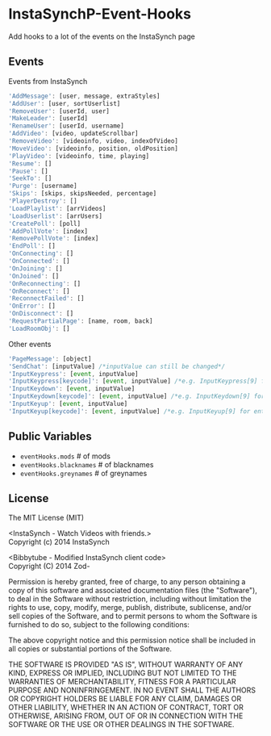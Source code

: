 InstaSynchP-Event-Hooks
=======================

Add hooks to a lot of the events on the InstaSynch page

Events
------
Events from InstaSynch
```javascript
'AddMessage': [user, message, extraStyles]
'AddUser': [user, sortUserlist]
'RemoveUser': [userId, user]
'MakeLeader': [userId]
'RenameUser': [userId, username]
'AddVideo': [video, updateScrollbar]
'RemoveVideo': [videoinfo, video, indexOfVideo]
'MoveVideo': [videoinfo, position, oldPosition]
'PlayVideo': [videoinfo, time, playing]
'Resume': []
'Pause': []
'SeekTo': []
'Purge': [username]
'Skips': [skips, skipsNeeded, percentage]
'PlayerDestroy': []
'LoadPlaylist': [arrVideos]
'LoadUserlist': [arrUsers]
'CreatePoll': [poll]
'AddPollVote': [index]
'RemovePollVote': [index]
'EndPoll': []
'OnConnecting': []
'OnConnected': []
'OnJoining': []
'OnJoined': []
'OnReconnecting': []
'OnReconnect': []
'ReconnectFailed': []
'OnError': []
'OnDisconnect': []
'RequestPartialPage': [name, room, back]
'LoadRoomObj': []
```

Other events
```javascript
'PageMessage': [object]
'SendChat': [inputValue] /*inputValue can still be changed*/
'InputKeypress': [event, inputValue]
'InputKeypress[keycode]': [event, inputValue] /*e.g. InputKeypress[9] for enter*/
'InputKeydown': [event, inputValue]
'InputKeydown[keycode]': [event, inputValue] /*e.g. InputKeydown[9] for enter*/
'InputKeyup': [event, inputValue]
'InputKeyup[keycode]': [event, inputValue] /*e.g. InputKeyup[9] for enter*/
```

Public Variables
---------
* `eventHooks.mods` # of mods
* `eventHooks.blacknames` # of blacknames
* `eventHooks.greynames` # of greynames

License
-----------
The MIT License (MIT)<br>

&lt;InstaSynch - Watch Videos with friends.&gt;<br>
Copyright (c) 2014 InstaSynch

&lt;Bibbytube - Modified InstaSynch client code&gt;<br>
Copyright (C) 2014  Zod-

Permission is hereby granted, free of charge, to any person obtaining a copy
of this software and associated documentation files (the "Software"), to deal
in the Software without restriction, including without limitation the rights
to use, copy, modify, merge, publish, distribute, sublicense, and/or sell
copies of the Software, and to permit persons to whom the Software is
furnished to do so, subject to the following conditions:

The above copyright notice and this permission notice shall be included in all
copies or substantial portions of the Software.

THE SOFTWARE IS PROVIDED "AS IS", WITHOUT WARRANTY OF ANY KIND, EXPRESS OR
IMPLIED, INCLUDING BUT NOT LIMITED TO THE WARRANTIES OF MERCHANTABILITY,
FITNESS FOR A PARTICULAR PURPOSE AND NONINFRINGEMENT. IN NO EVENT SHALL THE
AUTHORS OR COPYRIGHT HOLDERS BE LIABLE FOR ANY CLAIM, DAMAGES OR OTHER
LIABILITY, WHETHER IN AN ACTION OF CONTRACT, TORT OR OTHERWISE, ARISING FROM,
OUT OF OR IN CONNECTION WITH THE SOFTWARE OR THE USE OR OTHER DEALINGS IN THE
SOFTWARE.
